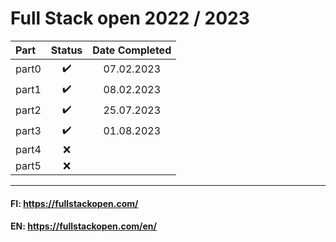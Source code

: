 # Full Stack open 2022 / 2023


| **Part**|**Status**|**Date Completed**|
|:---|:---:|:---:|
| part0|:heavy_check_mark:|07.02.2023|
| part1|:heavy_check_mark:|08.02.2023|
| part2|:heavy_check_mark:|25.07.2023|
| part3|:heavy_check_mark:|01.08.2023|
| part4|:x:||
| part5|:x:||

---

#### FI: https://fullstackopen.com/  
#### EN: https://fullstackopen.com/en/

